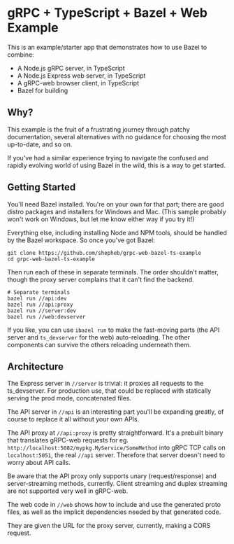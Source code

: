 # gRPC + TypeScript + Bazel + Web Example

This is an example/starter app that demonstrates how to use Bazel to combine:
- A Node.js gRPC server, in TypeScript
- A Node.js Express web server, in TypeScript
- A gRPC-web browser client, in TypeScript
- Bazel for building

## Why?

This example is the fruit of a frustrating journey through patchy documentation,
several alternatives with no guidance for choosing the most up-to-date, and so
on.

If you've had a similar experience trying to navigate the confused and rapidly
evolving world of using Bazel in the wild, this is a way to get started.

## Getting Started

You'll need Bazel installed. You're on your own for that part; there are good
distro packages and installers for Windows and Mac. (This sample probably won't
work on Windows, but let me know either way if you try it!)

Everything else, including installing Node and NPM tools, should be handled by
the Bazel workspace. So once you've got Bazel:

```
git clone https://github.com/shepheb/grpc-web-bazel-ts-example
cd grpc-web-bazel-ts-example
```

Then run each of these in separate terminals. The order shouldn't matter, though
the proxy server complains that it can't find the backend.

```
# Separate terminals
bazel run //api:dev
bazel run //api:proxy
bazel run //server:dev
bazel run //web:devserver
```

If you like, you can use `ibazel run` to make the fast-moving parts (the API
server and `ts_devserver` for the web) auto-reloading. The other components can
survive the others reloading underneath them.

## Architecture

The Express server in `//server` is trivial: it proxies all requests to the
ts_devserver. For production use, that could be replaced with statically serving
the prod mode, concatenated files.

The API server in `//api` is an interesting part you'll be expanding greatly,
of course to replace it all without your own APIs.

The API proxy at `//api:proxy` is pretty straightforward. It's a prebuilt binary
that translates gRPC-web requests for eg.
`http://localhost:5082/mypkg.MyService/SomeMethod` into gRPC TCP calls on
`localhost:5051`, the real `//api` server. Therefore that server doesn't need to
worry about API calls.

Be aware that the API proxy only supports unary (request/response) and
server-streaming methods, currently. Client streaming and duplex streaming are
not supported very well in gRPC-web.

The web code in `//web` shows how to include and use the generated proto files,
as well as the implicit dependencies needed by that generated code.

They are given the URL for the proxy server, currently, making a CORS request.

